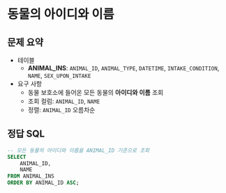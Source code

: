# 동물의 아이디와 이름

## 문제 요약

- 테이블
  - **ANIMAL_INS**: `ANIMAL_ID`, `ANIMAL_TYPE`, `DATETIME`, `INTAKE_CONDITION`, `NAME`, `SEX_UPON_INTAKE`
- 요구 사항
  - 동물 보호소에 들어온 모든 동물의 **아이디와 이름** 조회
  - 조회 컬럼: `ANIMAL_ID`, `NAME`
  - 정렬: `ANIMAL_ID` 오름차순

## 정답 SQL

```sql
-- 모든 동물의 아이디와 이름을 ANIMAL_ID 기준으로 조회
SELECT
    ANIMAL_ID,
    NAME
FROM ANIMAL_INS
ORDER BY ANIMAL_ID ASC;
```

